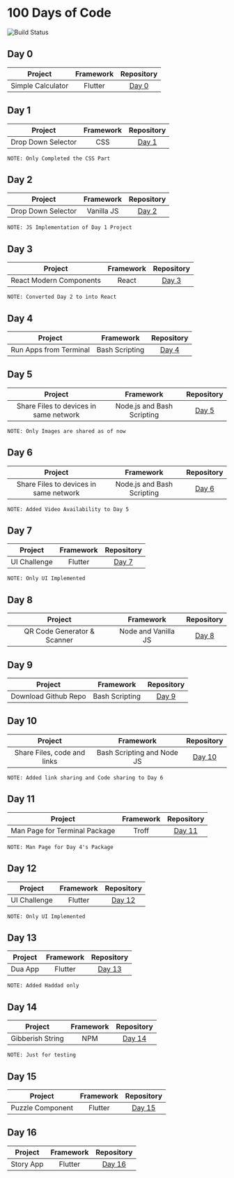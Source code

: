 # 100 Days of Code

![Build Status](https://travis-ci.org/joemccann/dillinger.svg?branch=master)

## Day 0

|  Project | Framework  | Repository  |
| :------------: | :------------: | :------------: |
|   Simple Calculator |  Flutter |  [Day 0](https://github.com/shaheemMPM/100DaysOfCode/tree/master/Day_00http:// "Day 0") |


## Day 1

|  Project | Framework  | Repository  |
| :------------: | :------------: | :------------: |
|   Drop Down Selector |  CSS | [Day 1](https://github.com/shaheemMPM/100DaysOfCode/tree/master/Day_01 "Day 1") |

`NOTE: Only Completed the CSS Part`

## Day 2

|  Project | Framework  | Repository  |
| :------------: | :------------: | :------------: |
|   Drop Down Selector |  Vanilla JS | [Day 2](https://github.com/shaheemMPM/100DaysOfCode/tree/master/Day_02 "Day 2") |

`NOTE: JS Implementation of Day 1 Project`

## Day 3

|  Project | Framework  | Repository  |
| :------------: | :------------: | :------------: |
|   React Modern Components |  React | [Day 3](https://github.com/shaheemMPM/100DaysOfCode/tree/master/Day_03 "Day 3") |

`NOTE: Converted Day 2 to into React`

## Day 4

|  Project | Framework  | Repository  |
| :------------: | :------------: | :------------: |
| Run Apps from Terminal |  Bash Scripting | [Day 4](https://github.com/shaheemMPM/100DaysOfCode/tree/master/Day_04 "Day 4") |

## Day 5

|  Project | Framework  | Repository  |
| :------------: | :------------: | :------------: |
| Share Files to devices in same network |  Node.js and Bash Scripting | [Day 5](https://github.com/shaheemMPM/100DaysOfCode/tree/master/Day_05 "Day 5") |

`NOTE: Only Images are shared as of now`

## Day 6

|  Project | Framework  | Repository  |
| :------------: | :------------: | :------------: |
| Share Files to devices in same network |  Node.js and Bash Scripting | [Day 6](https://github.com/shaheemMPM/100DaysOfCode/tree/master/Day_06 "Day 6") |

`NOTE: Added Video Availability to Day 5`

## Day 7

|  Project | Framework  | Repository  |
| :------------: | :------------: | :------------: |
| UI Challenge |  Flutter | [Day 7](https://github.com/shaheemMPM/100DaysOfCode/tree/master/Day_07 "Day 7") |

`NOTE: Only UI Implemented`

## Day 8

|  Project | Framework  | Repository  |
| :------------: | :------------: | :------------: |
| QR Code Generator & Scanner |  Node and Vanilla JS | [Day 8](https://github.com/shaheemMPM/100DaysOfCode/tree/master/Day_08 "Day 8") |

## Day 9

|  Project | Framework  | Repository  |
| :------------: | :------------: | :------------: |
| Download Github Repo |  Bash Scripting | [Day 9](https://github.com/shaheemMPM/100DaysOfCode/tree/master/Day_09 "Day 9") |

## Day 10

|  Project | Framework  | Repository  |
| :------------: | :------------: | :------------: |
| Share Files, code and links |  Bash Scripting and Node JS| [Day 10](https://github.com/shaheemMPM/100DaysOfCode/tree/master/Day_10 "Day 10") |

`NOTE: Added link sharing and Code sharing to Day 6`

## Day 11

|  Project | Framework  | Repository  |
| :------------: | :------------: | :------------: |
| Man Page for Terminal Package |  Troff| [Day 11](https://github.com/shaheemMPM/100DaysOfCode/tree/master/Day_11 "Day 11") |

`NOTE: Man Page for Day 4's Package`

## Day 12

|  Project | Framework  | Repository  |
| :------------: | :------------: | :------------: |
| UI Challenge |  Flutter | [Day 12](https://github.com/shaheemMPM/100DaysOfCode/tree/master/Day_12 "Day 12") |

`NOTE: Only UI Implemented`

## Day 13

|  Project | Framework  | Repository  |
| :------------: | :------------: | :------------: |
| Dua App |  Flutter | [Day 13](https://github.com/shaheemMPM/100DaysOfCode/tree/master/Day_13 "Day 13") |

`NOTE: Added Haddad only`

## Day 14

|  Project | Framework  | Repository  |
| :------------: | :------------: | :------------: |
| Gibberish String |  NPM | [Day 14](https://github.com/shaheemMPM/100DaysOfCode/tree/master/Day_14 "Day 14") |

`NOTE: Just for testing`

## Day 15

|  Project | Framework  | Repository  |
| :------------: | :------------: | :------------: |
| Puzzle Component |  Flutter | [Day 15](https://github.com/shaheemMPM/100DaysOfCode/tree/master/Day_15 "Day 15") |

## Day 16

|  Project | Framework  | Repository  |
| :------------: | :------------: | :------------: |
| Story App |  Flutter | [Day 16](https://github.com/shaheemMPM/100DaysOfCode/tree/master/Day_16 "Day 16") |